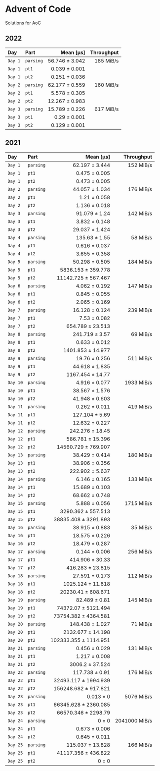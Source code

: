# Advent of Code

Solutions for AoC

## 2022

| Day     | Part      |      Mean [µs] | Throughput |
|:--------|:----------|---------------:|-----------:|
| `Day 1` | `parsing` | 56.746 ± 3.042 |  185 MiB/s |
| `Day 1` | `pt1`     |  0.039 ± 0.001 |            |
| `Day 1` | `pt2`     |  0.251 ± 0.036 |            |
| `Day 2` | `parsing` | 62.177 ± 0.559 |  160 MiB/s |
| `Day 2` | `pt1`     |  5.578 ± 0.305 |            |
| `Day 2` | `pt2`     | 12.267 ± 0.983 |            |
| `Day 3` | `parsing` | 15.789 ± 0.226 |  617 MiB/s |
| `Day 3` | `pt1`     |   0.29 ± 0.001 |            |
| `Day 3` | `pt2`     |  0.129 ± 0.001 |            |

## 2021

| Day      | Part      |             Mean [µs] |    Throughput |
|:---------|:----------|----------------------:|--------------:|
| `Day 1`  | `parsing` |        62.197 ± 3.444 |     152 MiB/s |
| `Day 1`  | `pt1`     |         0.475 ± 0.005 |               |
| `Day 1`  | `pt2`     |         0.473 ± 0.005 |               |
| `Day 2`  | `parsing` |        44.057 ± 1.034 |     176 MiB/s |
| `Day 2`  | `pt1`     |          1.21 ± 0.058 |               |
| `Day 2`  | `pt2`     |         1.136 ± 0.018 |               |
| `Day 3`  | `parsing` |         91.079 ± 1.24 |     142 MiB/s |
| `Day 3`  | `pt1`     |         3.832 ± 0.148 |               |
| `Day 3`  | `pt2`     |        29.037 ± 1.424 |               |
| `Day 4`  | `parsing` |         135.63 ± 1.55 |      58 MiB/s |
| `Day 4`  | `pt1`     |         0.616 ± 0.037 |               |
| `Day 4`  | `pt2`     |         3.655 ± 0.358 |               |
| `Day 5`  | `parsing` |        50.298 ± 0.505 |     184 MiB/s |
| `Day 5`  | `pt1`     |    5836.153 ± 359.778 |               |
| `Day 5`  | `pt2`     |   11142.725 ± 567.467 |               |
| `Day 6`  | `parsing` |         4.062 ± 0.192 |     147 MiB/s |
| `Day 6`  | `pt1`     |         0.845 ± 0.055 |               |
| `Day 6`  | `pt2`     |         2.065 ± 0.169 |               |
| `Day 7`  | `parsing` |        16.128 ± 0.124 |     239 MiB/s |
| `Day 7`  | `pt1`     |          7.53 ± 0.082 |               |
| `Day 7`  | `pt2`     |      654.789 ± 23.513 |               |
| `Day 8`  | `parsing` |        241.719 ± 3.57 |      69 MiB/s |
| `Day 8`  | `pt1`     |         0.633 ± 0.012 |               |
| `Day 8`  | `pt2`     |     1401.853 ± 14.977 |               |
| `Day 9`  | `parsing` |         19.76 ± 0.256 |     511 MiB/s |
| `Day 9`  | `pt1`     |        44.618 ± 1.835 |               |
| `Day 9`  | `pt2`     |      1167.454 ± 14.77 |               |
| `Day 10` | `parsing` |         4.916 ± 0.077 |    1933 MiB/s |
| `Day 10` | `pt1`     |        38.567 ± 1.576 |               |
| `Day 10` | `pt2`     |        41.948 ± 0.603 |               |
| `Day 11` | `parsing` |         0.262 ± 0.011 |     419 MiB/s |
| `Day 11` | `pt1`     |        127.104 ± 5.69 |               |
| `Day 11` | `pt2`     |        12.632 ± 0.227 |               |
| `Day 12` | `parsing` |       242.276 ± 18.45 |               |
| `Day 12` | `pt1`     |      586.781 ± 15.396 |               |
| `Day 12` | `pt2`     |   14560.729 ± 769.907 |               |
| `Day 13` | `parsing` |        38.429 ± 0.414 |     180 MiB/s |
| `Day 13` | `pt1`     |        38.906 ± 0.356 |               |
| `Day 13` | `pt2`     |       222.902 ± 5.637 |               |
| `Day 14` | `parsing` |         6.146 ± 0.165 |     133 MiB/s |
| `Day 14` | `pt1`     |        15.689 ± 0.103 |               |
| `Day 14` | `pt2`     |        68.662 ± 0.748 |               |
| `Day 15` | `parsing` |         5.888 ± 0.056 |    1715 MiB/s |
| `Day 15` | `pt1`     |    3290.362 ± 557.513 |               |
| `Day 15` | `pt2`     |  38835.408 ± 3291.893 |               |
| `Day 16` | `parsing` |        38.915 ± 0.883 |      35 MiB/s |
| `Day 16` | `pt1`     |        18.575 ± 0.226 |               |
| `Day 16` | `pt2`     |        18.479 ± 0.287 |               |
| `Day 17` | `parsing` |         0.144 ± 0.006 |     256 MiB/s |
| `Day 17` | `pt1`     |       414.906 ± 30.33 |               |
| `Day 17` | `pt2`     |      416.283 ± 23.815 |               |
| `Day 18` | `parsing` |        27.591 ± 0.173 |     112 MiB/s |
| `Day 18` | `pt1`     |     1025.124 ± 11.618 |               |
| `Day 18` | `pt2`     |    20230.41 ± 608.671 |               |
| `Day 19` | `parsing` |         82.489 ± 0.81 |     145 MiB/s |
| `Day 19` | `pt1`     |   74372.07 ± 5121.494 |               |
| `Day 19` | `pt2`     |  73754.382 ± 4364.581 |               |
| `Day 20` | `parsing` |       148.438 ± 1.027 |      71 MiB/s |
| `Day 20` | `pt1`     |     2132.677 ± 14.198 |               |
| `Day 20` | `pt2`     | 102333.355 ± 1114.951 |               |
| `Day 21` | `parsing` |         0.456 ± 0.029 |     131 MiB/s |
| `Day 21` | `pt1`     |         1.217 ± 0.008 |               |
| `Day 21` | `pt2`     |       3006.2 ± 37.524 |               |
| `Day 22` | `parsing` |        117.738 ± 0.91 |     176 MiB/s |
| `Day 22` | `pt1`     |  32493.117 ± 1994.939 |               |
| `Day 22` | `pt2`     |  156248.682 ± 917.821 |               |
| `Day 23` | `parsing` |             0.013 ± 0 |    5076 MiB/s |
| `Day 23` | `pt1`     |  66345.628 ± 2360.085 |               |
| `Day 23` | `pt2`     |   66570.346 ± 2298.79 |               |
| `Day 24` | `parsing` |                 0 ± 0 | 2041000 MiB/s |
| `Day 24` | `pt1`     |         0.673 ± 0.006 |               |
| `Day 24` | `pt2`     |         0.645 ± 0.011 |               |
| `Day 25` | `parsing` |      115.037 ± 13.828 |     166 MiB/s |
| `Day 25` | `pt1`     |   41117.356 ± 436.822 |               |
| `Day 25` | `pt2`     |                 0 ± 0 |               |
